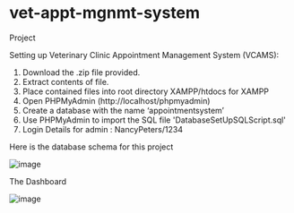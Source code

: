 # vet-appt-mgnmt-system

Project 

Setting up Veterinary Clinic Appointment Management System (VCAMS):

1)	Download the .zip file provided.
2)	Extract contents of file.
3)	Place contained files into root directory XAMPP/htdocs for XAMPP
4)	Open PHPMyAdmin (http://localhost/phpmyadmin)
5)	Create a database with the name ‘appointmentsystem’
6)	Use PHPMyAdmin to import the SQL file 'DatabaseSetUpSQLScript.sql'
7)	Login Details for admin : NancyPeters/1234

Here is the database schema for this project

![image](https://user-images.githubusercontent.com/73176517/107852322-23757680-6dde-11eb-89d8-5599d79955ea.png)

The Dashboard

![image](https://user-images.githubusercontent.com/73176517/107852418-91ba3900-6dde-11eb-98d5-1bfcc608ca71.png)

